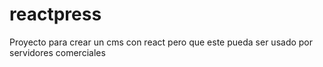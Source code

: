 # reactpress
Proyecto para crear un cms con react pero que este pueda ser usado por servidores comerciales
